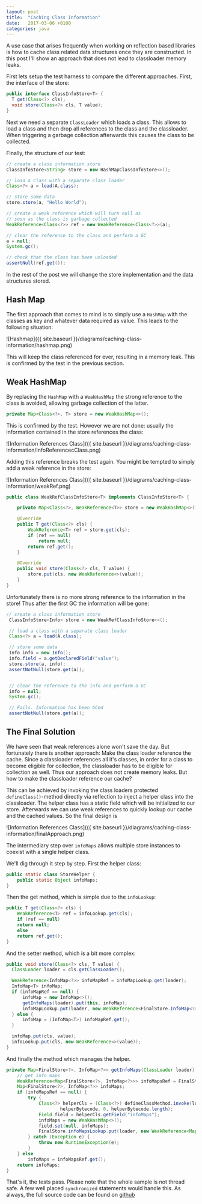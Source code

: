 ```yaml
---
layout: post
title:  "Caching Class Information"
date:   2017-03-06 +0100
categories: java
---
```

A use case that arises frequently when working on reflection based libraries is how to cache class related data structures once they are constructed. In this post I'll show an approach that does not lead to classloader memory leaks.

First lets setup the test harness to compare the different approaches. First, the interface of the store:

``` java
public interface ClassInfoStore<T> {
  T get(Class<?> cls);
  void store(Class<?> cls, T value);
}
```

Next we need a separate `ClassLoader` which loads a class. This allows to load a class and then drop all references to the class and the classloader. When triggering a garbage collection afterwards this causes the class to be collected.

Finally, the structure of our test:

``` java
// create a class information store
ClassInfoStore<String> store = new HashMapClassInfoStore<>();

// load a class with a separate class loader
Class<?> a = load(A.class);

// store some data
store.store(a, "Hello World");

// create a weak reference which will turn null as
// soon as the class is garbage collected
WeakReference<Class<?>> ref = new WeakReference<Class<?>>(a);

// clear the reference to the class and perform a GC
a = null;
System.gc();

// check that the class has been unloaded
assertNull(ref.get());
```

In the rest of the post we will change the store implementation and the data structures stored.

## Hash Map
The first approach that comes to mind is to simply use a `HashMap` with the classes as key and whatever data required as value. This leads to the following situation:

![Hashmap]({{ site.baseurl }}/diagrams/caching-class-information/hashmap.png)

This will keep the class referenced for ever, resulting in a memory leak. This is confirmed by the test in the previous section.

## Weak HashMap
By replacing the `HashMap` with a `WeakHashMap` the strong reference to the class is avoided, allowing garbage collection of the latter.

``` java
private Map<Class<?>, T> store = new WeakHashMap<>();
```

This is confirmed by the test. However we are not done: usually the information contained in the store references the class:

![Information References Class]({{ site.baseurl }}/diagrams/caching-class-information/infoReferencecClass.png)

Adding this reference breaks the test again. You might be tempted to simply add a weak reference in the store:

![Information References Class]({{ site.baseurl }}/diagrams/caching-class-information/weakRef.png)

``` java
public class WeakRefClassInfoStore<T> implements ClassInfoStore<T> {

    private Map<Class<?>, WeakReference<T>> store = new WeakHashMap<>();

    @Override
    public T get(Class<?> cls) {
        WeakReference<T> ref = store.get(cls);
        if (ref == null)
            return null;
        return ref.get();
    }

    @Override
    public void store(Class<?> cls, T value) {
        store.put(cls, new WeakReference<>(value));
    }
}
```
Unfortunately there is no more strong reference to the information in the store! Thus after the first GC the information will be gone:

``` java
// create a class information store
 ClassInfoStore<Info> store = new WeakRefClassInfoStore<>();

 // load a class with a separate class loader
 Class<?> a = load(A.class);

 // store some data
 Info info = new Info();
 info.field = a.getDeclaredField("value");
 store.store(a, info);
 assertNotNull(store.get(a));


 // clear the reference to the info and perform a GC
 info = null;
 System.gc();

 // Fails. Information has been GCed
 assertNotNull(store.get(a));
```

## The Final Solution
We have seen that weak references alone won't save the day. But fortunately there is another approach: Make the class loader reference the cache. Since a classloader references all it's classes, in order for a class to become eligible for collection, the classloader has to be eligible for collection as well. Thus our approach does not create memory leaks. But how to make the classloader reference our cache?

This can be achieved by invoking the class loaders protected `defineClass()`-method directly via reflection to inject a helper class into the classloader. The helper class has a static field which will be initialized to our store. Afterwards we can use weak references to quickly lookup our cache and the cached values. So the final design is

![Information References Class]({{ site.baseurl }}/diagrams/caching-class-information/finalApproach.png)

The intermediary step over `infoMaps` allows multiple store instances to coexist with a single helper class.

We'll dig through it step by step. First the helper class:

``` java
public static class StoreHelper {
    public static Object infoMaps;
}
```

Then the get method, which is simple due to the `infoLookup`:

``` java
public T get(Class<?> cls) {
	WeakReference<T> ref = infoLookup.get(cls);
	if (ref == null)
  	return null;
	else
    return ref.get();
}
```

And the setter method, which is a bit more complex:

``` java
public void store(Class<?> cls, T value) {
  ClassLoader loader = cls.getClassLoader();

  WeakReference<InfoMap<?>> infoMapRef = infoMapLookup.get(loader);
  InfoMap<T> infoMap;
  if (infoMapRef == null) {
      infoMap = new InfoMap<>();
      getInfoMaps(loader).put(this, infoMap);
      infoMapLookup.put(loader, new WeakReference<FinalStore.InfoMap<?>>(infoMap));
  } else {
      infoMap = (InfoMap<T>) infoMapRef.get();
  }

  infoMap.put(cls, value);
  infoLookup.put(cls, new WeakReference<>(value));
}
```

And finally the method which manages the helper.

``` java
private Map<FinalStore<?>, InfoMap<?>> getInfoMaps(ClassLoader loader) {
    // get info maps
    WeakReference<Map<FinalStore<?>, InfoMap<?>>> infoMapsRef = FinalStore.infoMapsLookup.get(loader);
    Map<FinalStore<?>, InfoMap<?>> infoMaps;
    if (infoMapsRef == null) {
        try {
            Class<?> helperCls = (Class<?>) defineClassMethod.invoke(loader, StoreHelper.class.getName(),
                    helperBytecode, 0, helperBytecode.length);
            Field field = helperCls.getField("infoMaps");
            infoMaps = new WeakHashMap<>();
            field.set(null, infoMaps);
            FinalStore.infoMapsLookup.put(loader, new WeakReference<Map<FinalStore<?>, InfoMap<?>>>(infoMaps));
        } catch (Exception e) {
            throw new RuntimeException(e);
        }
    } else
        infoMaps = infoMapsRef.get();
    return infoMaps;
}
```

That's it, the tests pass. Please note that the whole sample is not thread safe. A few well placed `synchronized` statements would handle this. As always, the full source code can be found on [github](https://github.com/ruediste/blog-samples/tree/master/src/main/java/com/github/ruediste/blogSamples/classInfo)

